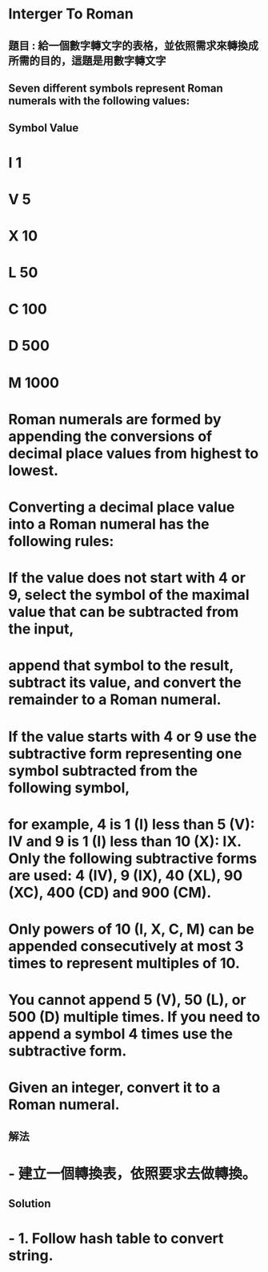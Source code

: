 # Interger To Roman

## 	題目 : 給一個數字轉文字的表格，並依照需求來轉換成所需的目的，這題是用數字轉文字 
##  Seven different symbols represent Roman numerals with the following values:

##  Symbol	Value
#   I	1
#   V	5
#   X	10
#   L	50
#   C	100
#   D	500
#   M	1000
#   Roman numerals are formed by appending the conversions of decimal place values from highest to lowest. 
#   Converting a decimal place value into a Roman numeral has the following rules:

#   If the value does not start with 4 or 9, select the symbol of the maximal value that can be subtracted from the input, 
#   append that symbol to the result, subtract its value, and convert the remainder to a Roman numeral.
#   If the value starts with 4 or 9 use the subtractive form representing one symbol subtracted from the following symbol, 
#   for example, 4 is 1 (I) less than 5 (V): IV and 9 is 1 (I) less than 10 (X): IX. Only the following subtractive forms are used: 4 (IV), 9 (IX), 40 (XL), 90 (XC), 400 (CD) and 900 (CM).
#   Only powers of 10 (I, X, C, M) can be appended consecutively at most 3 times to represent multiples of 10. 
#   You cannot append 5 (V), 50 (L), or 500 (D) multiple times. If you need to append a symbol 4 times use the subtractive form.
#   Given an integer, convert it to a Roman numeral.

## 解法
#  - 建立一個轉換表，依照要求去做轉換。
## Solution
#  - 1. Follow hash table to convert string.

